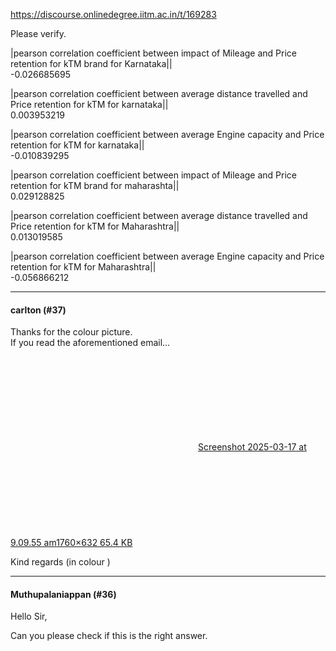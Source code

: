 https://discourse.onlinedegree.iitm.ac.in/t/169283

Please verify.</p>
<p>|pearson correlation coefficient between impact of Mileage and Price retention for kTM brand for Karnataka||<br/>
-0.026685695</p>
<p>|pearson correlation coefficient between average distance travelled and Price retention for kTM for karnataka||<br/>
0.003953219</p>
<p>|pearson correlation coefficient between average Engine capacity and Price retention for kTM for karnataka||<br/>
-0.010839295</p>
<p>|pearson correlation coefficient between impact of Mileage and Price retention for kTM brand for maharashta||<br/>
0.029128825</p>
<p>|pearson correlation coefficient between average distance travelled and Price retention for kTM for Maharashtra||<br/>
0.013019585</p>
<p>|pearson correlation coefficient between average Engine capacity and Price retention for kTM for Maharashtra||<br/>
-0.056866212</p><hr>

<h4>carlton (#37)</h4>
<p>Thanks for the colour picture.<br/>
If you read the aforementioned email…<br/>
<div class="lightbox-wrapper"><a class="lightbox" data-download-href="/uploads/short-url/ykRYf68vCg80lpXIVoLIi3LOTxF.png?dl=1" href="https://europe1.discourse-cdn.com/flex013/uploads/iitm/original/3X/f/0/f0a5df3069d591c0175e61d70123d9ffb4ec7e83.png" title="Screenshot 2025-03-17 at 9.09.55 am"><div class="meta"><svg aria-hidden="true" class="fa d-icon d-icon-far-image svg-icon"><use href="#far-image"></use></svg><span class="filename">Screenshot 2025-03-17 at 9.09.55 am</span><span class="informations">1760×632 65.4 KB</span><svg aria-hidden="true" class="fa d-icon d-icon-discourse-expand svg-icon"><use href="#discourse-expand"></use></svg></div></a></div></p>
<p>Kind regards (in colour )</p><hr>

<h4>Muthupalaniappan (#36)</h4>
<p>Hello Sir,</p>
<p>Can you please check if this is the right answer.